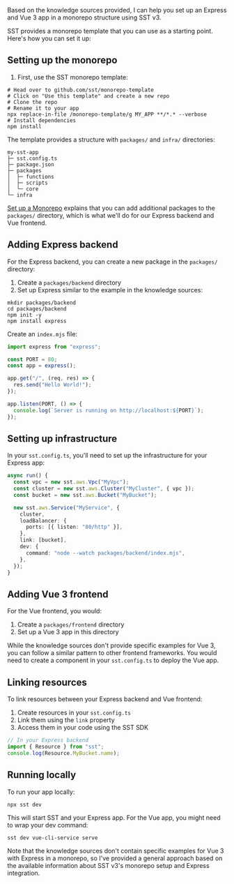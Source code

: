 Based on the knowledge sources provided, I can help you set up an Express and Vue 3 app in a monorepo structure using SST v3.

SST provides a monorepo template that you can use as a starting point. Here's how you can set it up:

## Setting up the monorepo

1. First, use the SST monorepo template:

```
# Head over to github.com/sst/monorepo-template
# Click on "Use this template" and create a new repo
# Clone the repo
# Rename it to your app
npx replace-in-file /monorepo-template/g MY_APP **/*.* --verbose
# Install dependencies
npm install
```

The template provides a structure with `packages/` and `infra/` directories:

```
my-sst-app
├─ sst.config.ts
├─ package.json
├─ packages
│  ├─ functions
│  ├─ scripts
│  └─ core
└─ infra
```

[Set up a Monorepo](https://sst.dev/docs/set-up-a-monorepo#_top) explains that you can add additional packages to the `packages/` directory, which is what we'll do for our Express backend and Vue frontend.

## Adding Express backend

For the Express backend, you can create a new package in the `packages/` directory:

1. Create a `packages/backend` directory
2. Set up Express similar to the example in the knowledge sources:

```
mkdir packages/backend
cd packages/backend
npm init -y
npm install express
```

Create an `index.mjs` file:

```javascript
import express from "express";

const PORT = 80;
const app = express();

app.get("/", (req, res) => {
  res.send("Hello World!");
});

app.listen(PORT, () => {
  console.log(`Server is running on http://localhost:${PORT}`);
});
```

## Setting up infrastructure

In your `sst.config.ts`, you'll need to set up the infrastructure for your Express app:

```typescript
async run() {
  const vpc = new sst.aws.Vpc("MyVpc");
  const cluster = new sst.aws.Cluster("MyCluster", { vpc });
  const bucket = new sst.aws.Bucket("MyBucket");

  new sst.aws.Service("MyService", {
    cluster,
    loadBalancer: {
      ports: [{ listen: "80/http" }],
    },
    link: [bucket],
    dev: {
      command: "node --watch packages/backend/index.mjs",
    },
  });
}
```

## Adding Vue 3 frontend

For the Vue frontend, you would:

1. Create a `packages/frontend` directory
2. Set up a Vue 3 app in this directory

While the knowledge sources don't provide specific examples for Vue 3, you can follow a similar pattern to other frontend frameworks. You would need to create a component in your `sst.config.ts` to deploy the Vue app.

## Linking resources

To link resources between your Express backend and Vue frontend:

1. Create resources in your `sst.config.ts`
2. Link them using the `link` property
3. Access them in your code using the SST SDK

```typescript
// In your Express backend
import { Resource } from "sst";
console.log(Resource.MyBucket.name);
```

## Running locally

To run your app locally:

```
npx sst dev
```

This will start SST and your Express app. For the Vue app, you might need to wrap your dev command:

```
sst dev vue-cli-service serve
```

Note that the knowledge sources don't contain specific examples for Vue 3 with Express in a monorepo, so I've provided a general approach based on the available information about SST v3's monorepo setup and Express integration.

